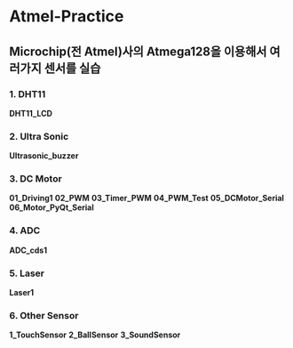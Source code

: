 # Atmel-Practice
## Microchip(전 Atmel)사의 Atmega128을 이용해서 여러가지 센서를 실습

### 1. DHT11
__DHT11_LCD__

### 2. Ultra Sonic
__Ultrasonic_buzzer__

### 3. DC Motor
__01_Driving1__
__02_PWM__
__03_Timer_PWM__
__04_PWM_Test__
__05_DCMotor_Serial__
__06_Motor_PyQt_Serial__

### 4. ADC
__ADC_cds1__

### 5. Laser
__Laser1__

### 6. Other Sensor
__1_TouchSensor__
__2_BallSensor__
__3_SoundSensor__
